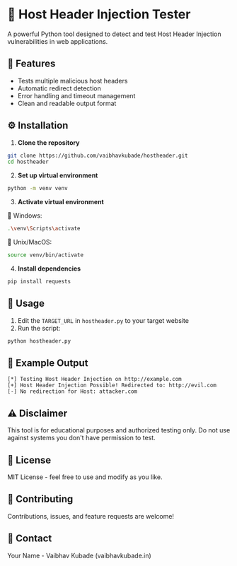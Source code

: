# 🎯 Host Header Injection Tester

A powerful Python tool designed to detect and test Host Header Injection vulnerabilities in web applications.

## 🚀 Features

- Tests multiple malicious host headers
- Automatic redirect detection
- Error handling and timeout management
- Clean and readable output format

## ⚙️ Installation

1. **Clone the repository**
```bash
git clone https://github.com/vaibhavkubade/hostheader.git
cd hostheader
```

2. **Set up virtual environment**
```bash
python -m venv venv
```

3. **Activate virtual environment**

📍 Windows:
```bash
.\venv\Scripts\activate
```

📍 Unix/MacOS:
```bash
source venv/bin/activate
```

4. **Install dependencies**
```bash
pip install requests
```

## 🔧 Usage

1. Edit the `TARGET_URL` in `hostheader.py` to your target website
2. Run the script:
```bash
python hostheader.py
```

## 📝 Example Output
```
[*] Testing Host Header Injection on http://example.com
[+] Host Header Injection Possible! Redirected to: http://evil.com
[-] No redirection for Host: attacker.com
```

## ⚠️ Disclaimer

This tool is for educational purposes and authorized testing only. Do not use against systems you don't have permission to test.

## 📄 License

MIT License - feel free to use and modify as you like.

## 🤝 Contributing

Contributions, issues, and feature requests are welcome!

## 📧 Contact

Your Name - Vaibhav Kubade (vaibhavkubade.in)
